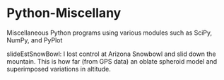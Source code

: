 # Python-Miscellany
Miscellaneous Python programs using various modules such as SciPy, NumPy, and PyPlot


slideEstSnowBowl: I lost control at Arizona Snowbowl and slid down the mountain. This is how far (from GPS data) an oblate spheroid model and superimposed variations in altitude.

